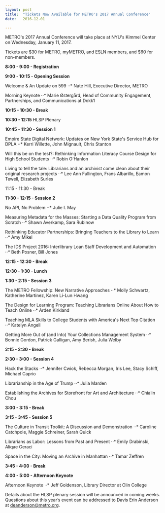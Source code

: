 ```yaml
---
layout: post
title:  "Tickets Now Available for METRO's 2017 Annual Conference"
date:   2016-12-01

---
```

METRO's 2017 Annual Conference will take place at NYU's Kimmel Center on Wednesday, January 11, 2017.

Tickets are $30 for METRO, myMETRO, and ESLN members, and $60 for non-members.

**8:00 - 9:00 - Registration**

**9:00 - 10:15 - Opening Session**

Welcome & An Update on 599
⋅⋅*  Nate Hill, Executive Director, METRO

Morning Keynote
⋅⋅* Marie Østergård, Head of Community Engagement, Partnerships, and Communications at Dokk1

**10:15 - 10:30 - Break**

**10:30 - 12:15**
HLSP Plenary

**10:45 - 11:30 - Session 1**

Empire State Digital Network: Updates on New York State's Service Hub for DPLA
⋅⋅* Kerri Willette, John Mignault, Chris Stanton

Will this be on the test?: Rethinking Information Literacy Course Design for High School Students
⋅⋅* Robin O'Hanlon

Living to tell the tale: Librarians and an archivist come clean about their original research projects
⋅⋅* Lee Ann Fullington, Frans Albarillo, Eamon Tewell, Elizabeth Surles

11:15 - 11:30 - Break

**11:30 - 12:15 - Session 2**

No API, No Problem
⋅⋅* Julie I. May

Measuring Metadata for the Masses: Starting a Data Quality Program from Scratch
⋅⋅* Shawn Averkamp, Sara Rubinow

Rethinking Educator Partnerships: Bringing Teachers to the Library to Learn
⋅⋅* Amy Mikel

The IDS Project 2016: Interlibrary Loan Staff Development and Automation
⋅⋅* Beth Posner, Bill Jones

**12:15 - 12:30 - Break**

**12:30 - 1:30 - Lunch**

**1:30 - 2:15 - Session 3**

The METRO Fellowship: New Narrative Approaches
⋅⋅* Molly Schwartz, Katherine Martinez, Karen Li-Lun Hwang

The Design for Learning Program: Teaching Librarians Online About How to Teach Online
⋅⋅* Arden Kirkland

Teaching MLA Skills to College Students with America's Next Top Citation
⋅⋅* Katelyn Angell

Getting More Out of (and Into) Your Collections Management System
⋅⋅* Bonnie Gordon, Patrick Galligan, Amy Berish, Julia Welby

**2:15 - 2:30 - Break**

**2:30 - 3:00 - Session 4**

Hack the Stacks
⋅⋅* Jennifer Cwiok, Rebecca Morgan, Iris Lee, Stacy Schiff, Michael Caprio

Librarianship in the Age of Trump
⋅⋅* Julia Marden

Establishing the Archives for Storefront for Art and Architecture
⋅⋅* Chialin Chou

**3:00 - 3:15 - Break**

**3:15 - 3:45 - Session 5**

The Culture in Transit Toolkit: A Discussion and Demonstration
⋅⋅* Caroline Catchpole, Maggie Schreiner, Sarah Quick

Librarians as Labor: Lessons from Past and Present
⋅⋅* Emily Drabinski, Aliqae Geraci

Space in the City: Moving an Archive in Manhattan
⋅⋅* Tamar Zeffren

**3:45 - 4:00 - Break**

**4:00 - 5:00 - Afternoon Keynote**

Afternoon Keynote
⋅⋅* Jeff Goldenson, Library Director at Olin College

Details about the HLSP plenary session will be announced in coming weeks. Questions about this year’s event can be addressed to Davis Erin Anderson at [deanderson@metro.org](mailto:deanderson@metro.org).
